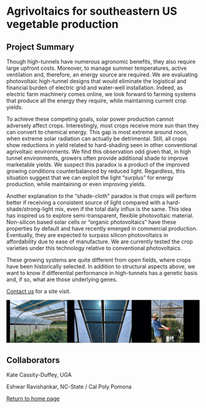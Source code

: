 # Agrivoltaics for southeastern US vegetable production

## Project Summary

Though high-tunnels have numerous agronomic benefits, they also require large upfront costs. Moreover, to manage summer temperatures, active ventilation and, therefore, an energy source are required.  We are evaluating photovoltaic high-tunnel designs that would eliminate the logistical and financial burden of electric grid and water-well installation.  Indeed, as electric farm machinery comes online, we look forward to farming systems that produce all the energy they require, while maintaining current crop yields.

To achieve these competing goals, solar power production cannot adversely affect crops.  Interestingly, most crops receive more sun than they can convert to chemical energy.  This gap is most extreme around noon, when extreme solar radiation can actually be detrimental.  Still, all crops show reductions in yield related to hard-shading seen in other conventional agrivoltaic environments.  We find this observation odd given that, in high tunnel environments, growers often provide additional shade to improve marketable yields. We suspect this paradox is a product of the improved growing conditions counterbalanced by reduced light. Regardless, this situation suggest that we can exploit the light “surplus” for energy production, while maintaining or even improving yields.

Another explanation to the “shade-cloth” paradox is that crops will perform better if receiving a consistent source of light compared with a hard-shade/strong-light mix, even if the total daily influx is the same.  This idea has inspired us to explore semi-transparent, flexible photovoltaic material.  Non-silicon based solar cells or “organic photovoltaics” have these properties by default and have recently emerged in commercial production.  Eventually, they are expected to surpass silicon photovoltaics in affordability due to ease of manufacture.  We are currently tested the crop varieties under this technology relative to conventional photovoltaics.  

These growing systems are quite different from open fields, where crops have been historically selected.  In addition to structural aspects above, we want to know if differential performance in high-tunnels has a genetic basis and, if so, what are those underlying genes.

[Contact us](mailto:jnvaughn@uga.edu) for a site visit.

<img src="../pics/agrivoltaics_2.png">

## Collaborators

Kate Cassity-Duffey, UGA

Eshwar Ravishankar, NC-State / Cal Poly Pomona

[Return to home page](https://genemachine.net)
